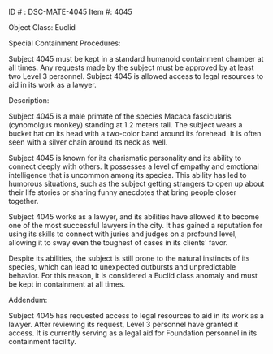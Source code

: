 ID # : DSC-MATE-4045
Item #: 4045

Object Class: Euclid

Special Containment Procedures:

Subject 4045 must be kept in a standard humanoid containment chamber at all times. Any requests made by the subject must be approved by at least two Level 3 personnel. Subject 4045 is allowed access to legal resources to aid in its work as a lawyer.

Description:

Subject 4045 is a male primate of the species Macaca fascicularis (cynomolgus monkey) standing at 1.2 meters tall. The subject wears a bucket hat on its head with a two-color band around its forehead. It is often seen with a silver chain around its neck as well.

Subject 4045 is known for its charismatic personality and its ability to connect deeply with others. It possesses a level of empathy and emotional intelligence that is uncommon among its species. This ability has led to humorous situations, such as the subject getting strangers to open up about their life stories or sharing funny anecdotes that bring people closer together.

Subject 4045 works as a lawyer, and its abilities have allowed it to become one of the most successful lawyers in the city. It has gained a reputation for using its skills to connect with juries and judges on a profound level, allowing it to sway even the toughest of cases in its clients' favor.

Despite its abilities, the subject is still prone to the natural instincts of its species, which can lead to unexpected outbursts and unpredictable behavior. For this reason, it is considered a Euclid class anomaly and must be kept in containment at all times.

Addendum:

Subject 4045 has requested access to legal resources to aid in its work as a lawyer. After reviewing its request, Level 3 personnel have granted it access. It is currently serving as a legal aid for Foundation personnel in its containment facility.